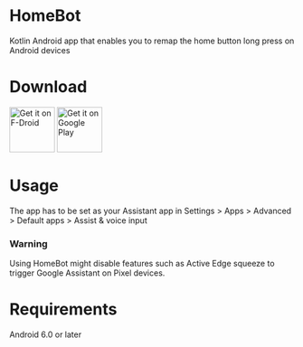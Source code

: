 # HomeBot
Kotlin Android app that enables you to remap the home button long press on Android devices

# Download

[<img src="https://fdroid.gitlab.io/artwork/badge/get-it-on.png"
     alt="Get it on F-Droid"
     height="80">](https://f-droid.org/packages/com.abast.homebot/)
[<img src="https://play.google.com/intl/en_us/badges/images/generic/en-play-badge.png"
     alt="Get it on Google Play"
     height="80">](https://play.google.com/store/apps/details?id=com.abast.homebot)

# Usage
The app has to be set as your Assistant app in Settings > Apps > Advanced > Default apps > Assist & voice input

### Warning
Using HomeBot might disable features such as Active Edge squeeze to trigger Google Assistant on Pixel devices.

# Requirements
Android 6.0 or later
